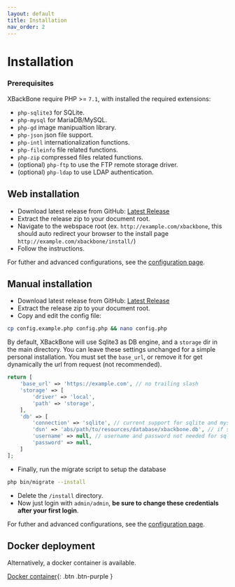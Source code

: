 ```yaml
---
layout: default
title: Installation
nav_order: 2
---
```


# Installation

### Prerequisites
XBackBone require PHP >= `7.1`, with installed the required extensions:
+ `php-sqlite3` for SQLite.
+ `php-mysql` for MariaDB/MySQL.
+ `php-gd` image manipualtion library.
+ `php-json` json file support.
+ `php-intl` internationalization functions.
+ `php-fileinfo` file related functions.
+ `php-zip` compressed files related functions.
+ (optional) `php-ftp` to use the FTP remote storage driver.
+ (optional) `php-ldap` to use LDAP authentication.

## Web installation
+ Download latest release from GitHub: [Latest Release](https://github.com/SergiX44/XBackBone/releases/latest)
+ Extract the release zip to your document root.
+ Navigate to the webspace root (ex. `http://example.com/xbackbone`, this should auto redirect your browser to the install page `http://example.com/xbackbone/install/`)
+ Follow the instructions.

For futher and advanced configurations, see the [configuration page](configuration.md).

## Manual installation
+ Download latest release from GitHub: [Latest Release](https://github.com/SergiX44/XBackBone/releases/latest)
+ Extract the release zip to your document root.
+ Copy and edit the config file:
```sh
cp config.example.php config.php && nano config.php
```
By default, XBackBone will use Sqlite3 as DB engine, and a `storage` dir in the main directory. You can leave these settings unchanged for a simple personal installation.
You must set the `base_url`, or remove it for get dynamically the url from request (not recommended).

```php
return [
	'base_url' => 'https://example.com', // no trailing slash
	'storage' => [
		'driver' => 'local',
		'path' => 'storage',
	],
	'db' => [
		'connection' => 'sqlite', // current support for sqlite and mysql
		'dsn' => 'abs/path/to/resources/database/xbackbone.db', // if sqlite should be an absolute path
		'username' => null, // username and password not needed for sqlite
		'password' => null,
	]
];
```
+ Finally, run the migrate script to setup the database

```sh
php bin/migrate --install
```
+ Delete the `/install` directory.
+ Now just login with `admin/admin`, **be sure to change these credentials after your first login**.


For futher and advanced configurations, see the [configuration page](configuration.md).

## Docker deployment
Alternatively, a docker container is available.

[Docker container](https://hub.docker.com/r/pe46dro/xbackbone-docker){: .btn .btn-purple }